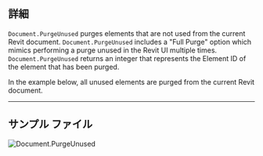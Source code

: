 ## 詳細
`Document.PurgeUnused` purges elements that are not used from the current Revit document. `Document.PurgeUnused` includes a "Full Purge" option which mimics performing a purge unused in the Revit UI multiple times. `Document.PurgeUnused` returns an integer that represents the Element ID of the element that has been purged.

In the example below, all unused elements are purged from the current Revit document.
___
## サンプル ファイル

![Document.PurgeUnused](./Revit.Application.Document.PurgeUnused_img.jpg)
